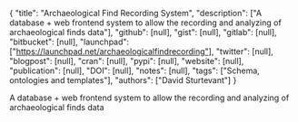 {
  "title": "Archaeological Find Recording System",
  "description": ["A database + web frontend system to allow the recording and analyzing of archaeological finds data"],
  "github": [null],
  "gist": [null],
  "gitlab": [null],
  "bitbucket": [null],
  "launchpad": ["https://launchpad.net/archaeologicalfindrecording"],
  "twitter": [null],
  "blogpost": [null],
  "cran": [null],
  "pypi": [null],
  "website": [null],
  "publication": [null],
  "DOI": [null],
  "notes": [null],
  "tags": ["Schema, ontologies and templates"],
  "authors": ["David Sturtevant"]
}

<!-- Generated by csv2md.R – do not edit by hand -->

A database + web frontend system to allow the recording and analyzing of archaeological finds data